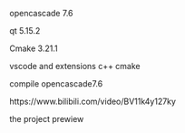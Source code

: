 <p>opencascade 7.6</p>
<p>qt 5.15.2</p>
<p>Cmake 3.21.1</p>
<p>vscode and extensions c++ cmake</p>
<p>compile opencascade7.6</p>
<p>https://www.bilibili.com/video/BV11k4y127ky</p>
<p>the project prewiew</p>
<p></p>


